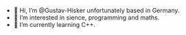 - 👋 Hi, I’m @Gustav-Hisker unfortunately based in Germany. 
- 👀 I’m interested in sience, programming and maths.
- 🌱 I’m currently learning C++.
